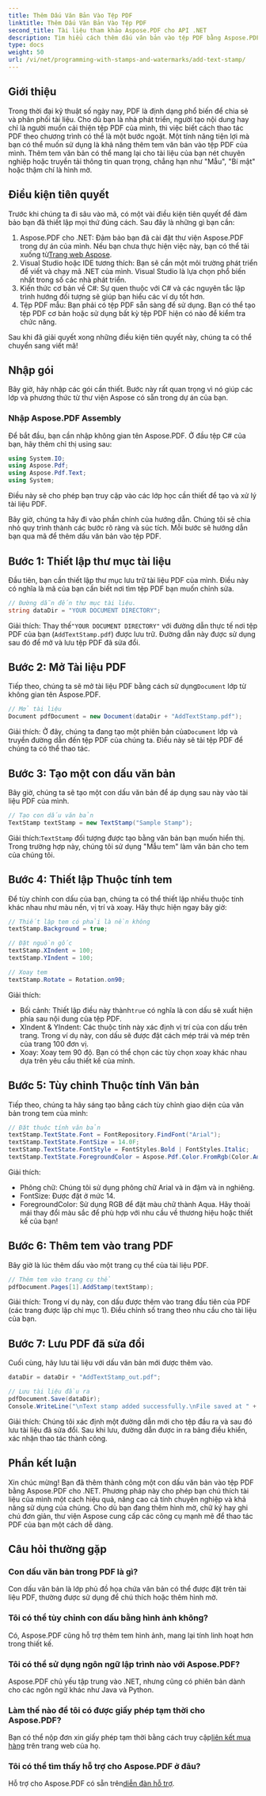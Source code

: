 ```yaml
---
title: Thêm Dấu Văn Bản Vào Tệp PDF
linktitle: Thêm Dấu Văn Bản Vào Tệp PDF
second_title: Tài liệu tham khảo Aspose.PDF cho API .NET
description: Tìm hiểu cách thêm dấu văn bản vào tệp PDF bằng Aspose.PDF cho .NET với hướng dẫn từng bước của chúng tôi và nâng cao khả năng trình bày tài liệu của bạn.
type: docs
weight: 50
url: /vi/net/programming-with-stamps-and-watermarks/add-text-stamp/
---
```

## Giới thiệu

Trong thời đại kỹ thuật số ngày nay, PDF là định dạng phổ biến để chia sẻ và phân phối tài liệu. Cho dù bạn là nhà phát triển, người tạo nội dung hay chỉ là người muốn cải thiện tệp PDF của mình, thì việc biết cách thao tác PDF theo chương trình có thể là một bước ngoặt. Một tính năng tiện lợi mà bạn có thể muốn sử dụng là khả năng thêm tem văn bản vào tệp PDF của mình. Thêm tem văn bản có thể mang lại cho tài liệu của bạn nét chuyên nghiệp hoặc truyền tải thông tin quan trọng, chẳng hạn như "Mẫu", "Bí mật" hoặc thậm chí là hình mờ.

## Điều kiện tiên quyết

Trước khi chúng ta đi sâu vào mã, có một vài điều kiện tiên quyết để đảm bảo bạn đã thiết lập mọi thứ đúng cách. Sau đây là những gì bạn cần:

1.  Aspose.PDF cho .NET: Đảm bảo bạn đã cài đặt thư viện Aspose.PDF trong dự án của mình. Nếu bạn chưa thực hiện việc này, bạn có thể tải xuống từ[Trang web Aspose](https://releases.aspose.com/pdf/net/).
2. Visual Studio hoặc IDE tương thích: Bạn sẽ cần một môi trường phát triển để viết và chạy mã .NET của mình. Visual Studio là lựa chọn phổ biến nhất trong số các nhà phát triển.
3. Kiến thức cơ bản về C#: Sự quen thuộc với C# và các nguyên tắc lập trình hướng đối tượng sẽ giúp bạn hiểu các ví dụ tốt hơn.
4. Tệp PDF mẫu: Bạn phải có tệp PDF sẵn sàng để sử dụng. Bạn có thể tạo tệp PDF cơ bản hoặc sử dụng bất kỳ tệp PDF hiện có nào để kiểm tra chức năng.

Sau khi đã giải quyết xong những điều kiện tiên quyết này, chúng ta có thể chuyển sang viết mã!

## Nhập gói

Bây giờ, hãy nhập các gói cần thiết. Bước này rất quan trọng vì nó giúp các lớp và phương thức từ thư viện Aspose có sẵn trong dự án của bạn.

### Nhập Aspose.PDF Assembly

Để bắt đầu, bạn cần nhập không gian tên Aspose.PDF. Ở đầu tệp C# của bạn, hãy thêm chỉ thị using sau:

```csharp
using System.IO;
using Aspose.Pdf;
using Aspose.Pdf.Text;
using System;
```

Điều này sẽ cho phép bạn truy cập vào các lớp học cần thiết để tạo và xử lý tài liệu PDF.

Bây giờ, chúng ta hãy đi vào phần chính của hướng dẫn. Chúng tôi sẽ chia nhỏ quy trình thành các bước rõ ràng và súc tích. Mỗi bước sẽ hướng dẫn bạn qua mã để thêm dấu văn bản vào tệp PDF.

## Bước 1: Thiết lập thư mục tài liệu

Đầu tiên, bạn cần thiết lập thư mục lưu trữ tài liệu PDF của mình. Điều này có nghĩa là mã của bạn cần biết nơi tìm tệp PDF bạn muốn chỉnh sửa.

```csharp
// Đường dẫn đến thư mục tài liệu.
string dataDir = "YOUR DOCUMENT DIRECTORY";
```

 Giải thích: Thay thế`"YOUR DOCUMENT DIRECTORY"` với đường dẫn thực tế nơi tệp PDF của bạn (`AddTextStamp.pdf`) được lưu trữ. Đường dẫn này được sử dụng sau đó để mở và lưu tệp PDF đã sửa đổi.

## Bước 2: Mở Tài liệu PDF

 Tiếp theo, chúng ta sẽ mở tài liệu PDF bằng cách sử dụng`Document` lớp từ không gian tên Aspose.PDF.

```csharp
// Mở tài liệu
Document pdfDocument = new Document(dataDir + "AddTextStamp.pdf");
```

 Giải thích: Ở đây, chúng ta đang tạo một phiên bản của`Document` lớp và truyền đường dẫn đến tệp PDF của chúng ta. Điều này sẽ tải tệp PDF để chúng ta có thể thao tác.

## Bước 3: Tạo một con dấu văn bản

Bây giờ, chúng ta sẽ tạo một con dấu văn bản để áp dụng sau này vào tài liệu PDF của mình.

```csharp
// Tạo con dấu văn bản
TextStamp textStamp = new TextStamp("Sample Stamp");
```

 Giải thích:`TextStamp` đối tượng được tạo bằng văn bản bạn muốn hiển thị. Trong trường hợp này, chúng tôi sử dụng "Mẫu tem" làm văn bản cho tem của chúng tôi.

## Bước 4: Thiết lập Thuộc tính tem

Để tùy chỉnh con dấu của bạn, chúng ta có thể thiết lập nhiều thuộc tính khác nhau như màu nền, vị trí và xoay. Hãy thực hiện ngay bây giờ:

```csharp
// Thiết lập tem có phải là nền không
textStamp.Background = true;

// Đặt nguồn gốc
textStamp.XIndent = 100;
textStamp.YIndent = 100;

// Xoay tem
textStamp.Rotate = Rotation.on90;
```

Giải thích:
- Bối cảnh: Thiết lập điều này thành`true` có nghĩa là con dấu sẽ xuất hiện phía sau nội dung của tệp PDF.
- XIndent & YIndent: Các thuộc tính này xác định vị trí của con dấu trên trang. Trong ví dụ này, con dấu sẽ được đặt cách mép trái và mép trên của trang 100 đơn vị.
- Xoay: Xoay tem 90 độ. Bạn có thể chọn các tùy chọn xoay khác nhau dựa trên yêu cầu thiết kế của mình.

## Bước 5: Tùy chỉnh Thuộc tính Văn bản

Tiếp theo, chúng ta hãy sáng tạo bằng cách tùy chỉnh giao diện của văn bản trong tem của mình:

```csharp
// Đặt thuộc tính văn bản
textStamp.TextState.Font = FontRepository.FindFont("Arial");
textStamp.TextState.FontSize = 14.0F;
textStamp.TextState.FontStyle = FontStyles.Bold | FontStyles.Italic;
textStamp.TextState.ForegroundColor = Aspose.Pdf.Color.FromRgb(Color.Aqua);
```

Giải thích:
- Phông chữ: Chúng tôi sử dụng phông chữ Arial và in đậm và in nghiêng.
- FontSize: Được đặt ở mức 14.
- ForegroundColor: Sử dụng RGB để đặt màu chữ thành Aqua. Hãy thoải mái thay đổi màu sắc để phù hợp với nhu cầu về thương hiệu hoặc thiết kế của bạn!

## Bước 6: Thêm tem vào trang PDF

Bây giờ là lúc thêm dấu vào một trang cụ thể của tài liệu PDF.

```csharp
// Thêm tem vào trang cụ thể
pdfDocument.Pages[1].AddStamp(textStamp);
```

Giải thích: Trong ví dụ này, con dấu được thêm vào trang đầu tiên của PDF (các trang được lập chỉ mục 1). Điều chỉnh số trang theo nhu cầu cho tài liệu của bạn.

## Bước 7: Lưu PDF đã sửa đổi

Cuối cùng, hãy lưu tài liệu với dấu văn bản mới được thêm vào.

```csharp
dataDir = dataDir + "AddTextStamp_out.pdf";

// Lưu tài liệu đầu ra
pdfDocument.Save(dataDir);
Console.WriteLine("\nText stamp added successfully.\nFile saved at " + dataDir);
```

Giải thích: Chúng tôi xác định một đường dẫn mới cho tệp đầu ra và sau đó lưu tài liệu đã sửa đổi. Sau khi lưu, đường dẫn được in ra bảng điều khiển, xác nhận thao tác thành công.

## Phần kết luận

Xin chúc mừng! Bạn đã thêm thành công một con dấu văn bản vào tệp PDF bằng Aspose.PDF cho .NET. Phương pháp này cho phép bạn chú thích tài liệu của mình một cách hiệu quả, nâng cao cả tính chuyên nghiệp và khả năng sử dụng của chúng. Cho dù bạn đang thêm hình mờ, chữ ký hay ghi chú đơn giản, thư viện Aspose cung cấp các công cụ mạnh mẽ để thao tác PDF của bạn một cách dễ dàng.

## Câu hỏi thường gặp

### Con dấu văn bản trong PDF là gì?
Con dấu văn bản là lớp phủ đồ họa chứa văn bản có thể được đặt trên tài liệu PDF, thường được sử dụng để chú thích hoặc thêm hình mờ.

### Tôi có thể tùy chỉnh con dấu bằng hình ảnh không?
Có, Aspose.PDF cũng hỗ trợ thêm tem hình ảnh, mang lại tính linh hoạt hơn trong thiết kế.

### Tôi có thể sử dụng ngôn ngữ lập trình nào với Aspose.PDF?
Aspose.PDF chủ yếu tập trung vào .NET, nhưng cũng có phiên bản dành cho các ngôn ngữ khác như Java và Python.

### Làm thế nào để tôi có được giấy phép tạm thời cho Aspose.PDF?
 Bạn có thể nộp đơn xin giấy phép tạm thời bằng cách truy cập[liên kết mua hàng](https://purchase.aspose.com/temporary-license/) trên trang web của họ.

### Tôi có thể tìm thấy hỗ trợ cho Aspose.PDF ở đâu?
 Hỗ trợ cho Aspose.PDF có sẵn trên[diễn đàn hỗ trợ](https://forum.aspose.com/c/pdf/10).